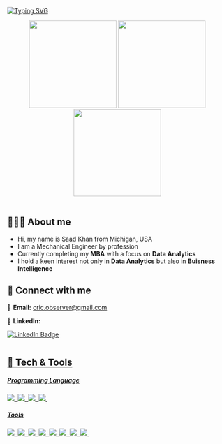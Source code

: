 
[![Typing SVG](https://readme-typing-svg.herokuapp.com?font=Fira+Code&pause=1000&color=0F12F7&random=false&width=435&lines=Hello+%26+Welcome+%F0%9F%98%8A%F0%9F%91%8B)](https://git.io/typing-svg) 
<div id="header" align="center">
  <img src="https://media.giphy.com/media/QX15lZJbifeQPzcNDt/giphy.gif" width="200"/> 
  <img src="https://media.giphy.com/media/QX15lZJbifeQPzcNDt/giphy.gif" width="200"/> 
 <img src="https://media.giphy.com/media/QX15lZJbifeQPzcNDt/giphy.gif" width="200"/>
 </div>
<br>

## 🙋🏻‍♂️ About me
- Hi, my name is Saad Khan from Michigan, USA
- I am a Mechanical Engineer by profession
- Currently completing my **MBA** with a focus on **Data Analytics**
- I hold a keen interest not only in **Data Analytics** but also in **Buisness Intelligence**

## 👥 Connect with me
📩 **Email:** cric.observer@gmail.com
<br>

💼 **LinkedIn:** <div id="badges">
  <a href="https://www.linkedin.com/in/saad-khan-4a5312153/">
  <img src="https://img.shields.io/badge/LinkedIn-blue?style=for-the-badge&logo=linkedin&logoColor=white" alt="LinkedIn Badge"/>
</div>
<img src="https://komarev.com/ghpvc/?username=skhan060&style=flat-square&color=red" alt=""/">

## 🔧 Tech & Tools 
##### Programming Language
<img src="https://img.shields.io/badge/C%2B%2B-00599C?style=for-the-badge&logo=c%2B%2B&logoColor=white">&nbsp;
<img src="https://img.shields.io/badge/Python-73F3FFFF?style=for-the-badge&logo=python&logoColor=ffde57">&nbsp;
<img src="https://img.shields.io/badge/R-876DC3?style=for-the-badge&logo=r&logoColor=red">&nbsp;
<img src="https://img.shields.io/badge/BigQuery-SQL-F7A41D?style=for-the-badge=zig&logoColor=white">&nbsp;

##### Tools
<div>
  <img src="https://img.shields.io/badge/Tableau-249DA9?style=for-the-badge&logo=Tableau&logoColor=white">&nbsp;
  <img src="https://img.shields.io/badge/Microsoft_PowerPoint-d04423?style=for-the-badge&logo=microsoft-powerpoint&logoColor=white">&nbsp;
  <img src="https://img.shields.io/badge/Microsoft_Excel-1d6f42?style=for-the-badge&logo=microsoft-excel&logoColor=white">&nbsp;
  <img src="https://img.shields.io/badge/Google%20Sheets-34A853?style=for-the-badge&logo=google-sheets&logoColor=white">&nbsp;
   <img src="https://img.shields.io/badge/Microsoft_Word-2B579A?style=for-the-badge&logo=microsoft-word&logoColor=white">&nbsp;
   <img src="https://img.shields.io/badge/GitHub-100000?style=for-the-badge&logo=github&logoColor=white">&nbsp;
  <img src="https://img.shields.io/badge/Google_BigQuery-4285F4?style=for-the-badge&logo=google-bigquery&logoColor=white">&nbsp;
   <img src="https://img.shields.io/badge/MATLAB-49c3c3?style=for-the-badge&logo=Matlab&logoColor=white">&nbsp;
   



<!---
skhan060/skhan060 is a ✨ special ✨ repository because its `README.md` (this file) appears on your GitHub profile.
You can click the Preview link to take a look at your changes.
--->

